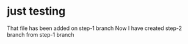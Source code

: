# just testing
That file has been added on step-1 branch
Now I have created step-2 branch from step-1 branch